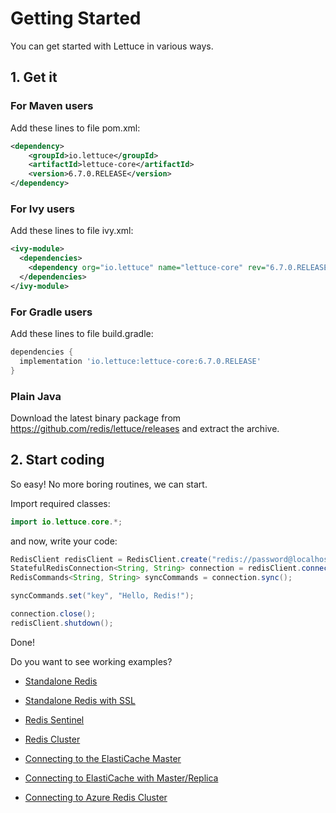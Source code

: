 # Getting Started

You can get started with Lettuce in various ways.

## 1. Get it

### For Maven users

Add these lines to file pom.xml:

``` xml
<dependency>
    <groupId>io.lettuce</groupId>
    <artifactId>lettuce-core</artifactId>
    <version>6.7.0.RELEASE</version>
</dependency>
```

### For Ivy users

Add these lines to file ivy.xml:

``` xml
<ivy-module>
  <dependencies>
    <dependency org="io.lettuce" name="lettuce-core" rev="6.7.0.RELEASE"/>
  </dependencies>
</ivy-module>
```

### For Gradle users

Add these lines to file build.gradle:

``` groovy
dependencies {
  implementation 'io.lettuce:lettuce-core:6.7.0.RELEASE'
}
```

### Plain Java

Download the latest binary package from
<https://github.com/redis/lettuce/releases> and extract the
archive.

## 2. Start coding

So easy! No more boring routines, we can start.

Import required classes:

``` java
import io.lettuce.core.*;
```

and now, write your code:

``` java
RedisClient redisClient = RedisClient.create("redis://password@localhost:6379/0");
StatefulRedisConnection<String, String> connection = redisClient.connect();
RedisCommands<String, String> syncCommands = connection.sync();

syncCommands.set("key", "Hello, Redis!");

connection.close();
redisClient.shutdown();
```

Done!

Do you want to see working examples?

- [Standalone Redis](https://github.com/redis/lettuce/blob/main/src/test/java/io/lettuce/examples/ConnectToRedis.java)

- [Standalone Redis with SSL](https://github.com/redis/lettuce/blob/main/src/test/java/io/lettuce/examples/ConnectToRedisSSL.java)

- [Redis Sentinel](https://github.com/redis/lettuce/blob/main/src/test/java/io/lettuce/examples/ConnectToRedisUsingRedisSentinel.java)

- [Redis Cluster](https://github.com/redis/lettuce/blob/main/src/test/java/io/lettuce/examples/ConnectToRedisCluster.java)

- [Connecting to the ElastiCache Master](https://github.com/redis/lettuce/blob/main/src/test/java/io/lettuce/examples/ConnectToElastiCacheMaster.java)

- [Connecting to ElastiCache with Master/Replica](https://github.com/redis/lettuce/blob/main/src/test/java/io/lettuce/examples/ConnectToMasterSlaveUsingElastiCacheCluster.java)

- [Connecting to Azure Redis Cluster](https://github.com/redis/lettuce/blob/main/src/test/java/io/lettuce/examples/ConnectToRedisClusterSSL.java)

